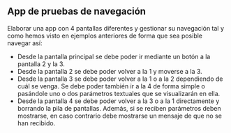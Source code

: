 ## App de pruebas de navegación

Elaborar una app con 4 pantallas diferentes y gestionar su navegación tal y como hemos visto en ejemplos anteriores de forma que sea posible navegar así:

- Desde la pantalla principal se debe poder ir mediante un botón a la pantalla 2 y la 3.
- Desde la pantalla 2 se debe poder volver a la 1 y moverse a la 3.
- Desde la pantalla 3 se debe poder volver a la 1 o a la 2 dependiendo de cuál se venga. Se debe poder también ir a la 4 de forma simple o pasándole uno o dos parámetros textuales que se visualizarán en ella.
- Desde la pantalla 4 se debe poder volver a la 3 o a la 1 directamente y borrando la pila de pantallas. Además, si se reciben parámetros deben mostrarse, en caso contrario debe mostrarse un mensaje de que no se han recibido. 
